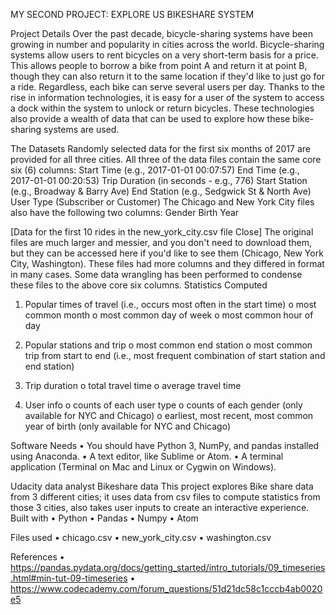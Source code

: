MY SECOND PROJECT: EXPLORE US BIKESHARE SYSTEM

Project Details
Over the past decade, bicycle-sharing systems have been growing in number and popularity in cities across the world. Bicycle-sharing systems allow users to rent bicycles on a very short-term basis for a price. This allows people to borrow a bike from point A and return it at point B, though they can also return it to the same location if they'd like to just go for a ride. Regardless, each bike can serve several users per day.
Thanks to the rise in information technologies, it is easy for a user of the system to access a dock within the system to unlock or return bicycles. These technologies also provide a wealth of data that can be used to explore how these bike-sharing systems are used.

The Datasets
Randomly selected data for the first six months of 2017 are provided for all three cities. All three of the data files contain the same core six (6) columns:
Start Time (e.g., 2017-01-01 00:07:57)
End Time (e.g., 2017-01-01 00:20:53)
Trip Duration (in seconds - e.g., 776)
Start Station (e.g., Broadway & Barry Ave)
End Station (e.g., Sedgwick St & North Ave)
User Type (Subscriber or Customer)
The Chicago and New York City files also have the following two columns:
Gender
Birth Year

[Data for the first 10 rides in the new_york_city.csv file Close]
The original files are much larger and messier, and you don't need to download them, but they can be accessed here if you'd like to see them (Chicago, New York City, Washington). These files had more columns and they differed in format in many cases. Some data wrangling has been performed to condense these files to the above core six columns.
Statistics Computed
1.	Popular times of travel (i.e., occurs most often in the start time)
o	most common month
o	most common day of week
o	most common hour of day

2.	Popular stations and trip
o	most common end station
o	most common trip from start to end (i.e., most frequent combination of start station and end station)

3.	Trip duration
o	total travel time
o	average travel time

4.	User info
o	counts of each user type
o	counts of each gender (only available for NYC and Chicago)
o	earliest, most recent, most common year of birth (only available for NYC and Chicago)

Software Needs
•	You should have Python 3, NumPy, and pandas installed using Anaconda.
•	A text editor, like Sublime or Atom.
•	A terminal application (Terminal on Mac and Linux or Cygwin on Windows).

Udacity data analyst Bikeshare data
This project explores Bike share data from 3 different cities; it uses data from csv files to compute statistics from those 3 cities, also takes user inputs to create an interactive experience.
Built with
•	Python
•	Pandas
•	Numpy
•	Atom 

Files used
•	chicago.csv
•	new_york_city.csv
•	washington.csv

References
•	https://pandas.pydata.org/docs/getting_started/intro_tutorials/09_timeseries.html#min-tut-09-timeseries
•	https://www.codecademy.com/forum_questions/51d21dc58c1cccb4ab0020e5
